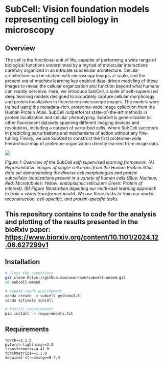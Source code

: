 # SubCell: Vision foundation models representing cell biology in microscopy    

## Overview
The cell is the functional unit of life, capable of performing a wide range of biological functions underpinned by a myriad of molecular interactions carefully organized in an intricate subcellular architecture. Cellular architecture   can be studied with microscopy images  at scale, and the present era of machine learning has enabled data-driven modeling of these images to reveal the cellular organization and function beyond what humans can readily perceive. Here, we introduce SubCell, a suite of self-supervised deep learning models designed to accurately capture cellular morphology and protein localization in fluorescent microscope images. The models were trained using the metadata-rich, proteome-wide image collection from the Human Protein Atlas. SubCell outperforms state-of-the-art  methods in protein localization and cellular phenotyping. SubCell is generalizable to other fluorescent datasets  spanning different imaging devices and resolutions, including a dataset of perturbed cells, where SubCell succeeds in predicting perturbations and mechanisms of action without any fine-tuning. Finally, we use SubCell to construct the first proteome-wide hierarchical map of proteome organization directly learned from image data.   

![](resources/arch.png)

*Figure 1: Overview of the SubCell self-supervised learning framework. (A) Representative images of single-cell crops from the Human Protein Atlas data set demonstrating the diverse cell morphologies and protein subcellular localizations present in a variety of human cells (Blue: Nucleus; Red: Microtubules; Yellow: endoplasmic reticulum; Green: Protein of interest). (B) Figure 1Illustration depicting our multi-task learning approach to train a vision transformer model. We use three tasks to train our model: reconstruction, cell-specific, and protein-specific tasks.*


## This repository contains to code for the analysis and plotting of the results presented in the bioRxiv paper: https://www.biorxiv.org/content/10.1101/2024.12.06.627299v1 

## Installation
```bash
# Clone the repository
git clone https://github.com/username/subcell-embed.git
cd subcell-embed

# Create conda environment
conda create -n subcell python=3.8
conda activate subcell

# Install requirements
pip install -r requirements.txt
```

## Requirements
```
torch>=2.1.2
pytorch-lightning>=2.2
transformers>=4.41.0
torchmetrics==1.3.0
mosaicml-streaming==0.7.3
```
